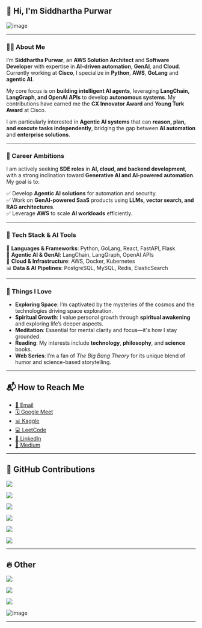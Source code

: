 ## 👋 Hi, I'm Siddhartha Purwar  

![image](https://github.com/user-attachments/assets/5fe70d18-efa2-4a8c-ada3-7a3cb2346598)  

---

### 👨‍💻 About Me  

I’m **Siddhartha Purwar**, an **AWS Solution Architect** and **Software Developer** with expertise in **AI-driven automation**, **GenAI**, and **Cloud**. Currently working at **Cisco**, I specialize in **Python**, **AWS**, **GoLang** and **agentic AI**.  

My core focus is on **building intelligent AI agents**, leveraging **LangChain, LangGraph, and OpenAI APIs** to develop **autonomous systems**. My contributions have earned me the **CX Innovator Award** and **Young Turk Award** at Cisco.  

I am particularly interested in **Agentic AI systems** that can **reason, plan, and execute tasks independently**, bridging the gap between **AI automation** and **enterprise solutions**.  

---

### 🌟 Career Ambitions  

I am actively seeking **SDE roles** in **AI, cloud, and backend development**, with a strong inclination toward **Generative AI and AI-powered automation**. My goal is to:  

✅ Develop **Agentic AI solutions** for automation and security.  
✅ Work on **GenAI-powered SaaS** products using **LLMs, vector search, and RAG architectures**.  
✅ Leverage **AWS** to scale **AI workloads** efficiently.  


---

### 🧠 Tech Stack & AI Tools  

🚀 **Languages & Frameworks**: Python, GoLang, React, FastAPI, Flask  
🧩 **Agentic AI & GenAI**: LangChain, LangGraph, OpenAI APIs  
🔗 **Cloud & Infrastructure**: AWS, Docker, Kubernetes  
📊 **Data & AI Pipelines**: PostgreSQL, MySQL, Redis, ElasticSearch  

---

### 💖 Things I Love

- **Exploring Space**: I’m captivated by the mysteries of the cosmos and the technologies driving space exploration.
- **Spiritual Growth**: I value personal growth through **spiritual awakening** and exploring life’s deeper aspects.
- **Meditation**: Essential for mental clarity and focus—it's how I stay grounded.
- **Reading**: My interests include **technology**, **philosophy**, and **science** books.
- **Web Series**: I’m a fan of _The Big Bang Theory_ for its unique blend of humor and science-based storytelling.
---

## 📬 How to Reach Me  

- [📧 Email](mailto:siddpurwar@gmail.com)  
- [🗓️ Google Meet](https://calendly.com/siddp6)  
- [📊 Kaggle](https://www.kaggle.com/siddp6/)  
- [💻 LeetCode](https://leetcode.com/siddp6/)  
- [🔗 LinkedIn](https://www.linkedin.com/in/siddp6/)  
- [📝 Medium](https://siddp6.medium.com/)  

---

## 🐙 GitHub Contributions  

![](https://github-profile-summary-cards.vercel.app/api/cards/profile-details?username=sidd6p&theme=tokyonight)  

![](http://github-profile-summary-cards.vercel.app/api/cards/most-commit-language?username=sidd6p&theme=tokyonight)  

![](http://github-profile-summary-cards.vercel.app/api/cards/stats?username=sidd6p&theme=tokyonight)  

![](https://activity-graph.herokuapp.com/graph?username=sidd6p&theme=black)  

![](http://github-profile-summary-cards.vercel.app/api/cards/productive-time?username=sidd6p&theme=tokyonight&utcOffset=8)  

![](https://github-profile-trophy.vercel.app/?username=sidd6p&theme=tokyonight)  

---

## 🔥 Other  

![](https://leetcard.jacoblin.cool/siddp6?ext=contest)  

![](https://leetcode-badge-showcase.vercel.app/api?username=siddp6&theme=black)


![](https://user-images.githubusercontent.com/91800813/236804697-b2f7a463-f1fe-4429-b5fb-4864d9614ccc.png)  

![image](https://github.com/user-attachments/assets/cd96cc00-248c-4f8b-9469-576c0d8898a0)  

---
